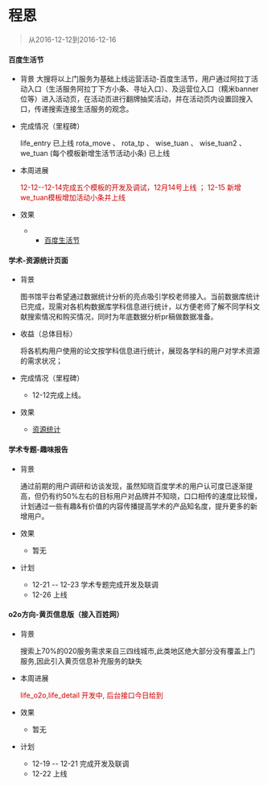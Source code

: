 # 程恩

> 从2016-12-12到2016-12-16

####  百度生活节

- 背景 
    大搜将以上门服务为基础上线运营活动-百度生活节，用户通过阿拉丁活动入口（生活服务阿拉丁下方小条、寻址入口）、及运营位入口（糯米banner位等）进入活动页，在活动页进行翻牌抽奖活动，并在活动页内设置回搜入口，传递搜索连接生活服务的观念。

- 完成情况（里程碑）

    life_entry 已上线
    rota_move 、 rota_tp 、 wise_tuan 、 wise_tuan2 、 we_tuan (每个模板新增生活节活动小条) 已上线

- 本周进展

    <p style="color:#c00">12-12--12-14完成五个模板的开发及调试，12月14号上线 ；  12-15 新增we_tuan模板增加活动小条并上线</p>
    
- 效果
	- - [百度生活节](https://m.baidu.com/#|src_%E7%99%BE%E5%BA%A6%E7%94%9F%E6%B4%BB%E8%8A%82|sa_ib)

#### 学术-资源统计页面

- 背景

    图书馆平台希望通过数据统计分析的亮点吸引学校老师接入。当前数据库统计已完成，现需对各机构数据库学科信息进行统计，以方便老师了解不同学科文献搜索情况和购买情况，同时为年底数据分析pr稿做数据准备。

- 收益（总体目标）

    将各机构用户使用的论文按学科信息进行统计，展现各学科的用户对学术资源的需求状况；

- 完成情况（里程碑）

	- 12-12完成上线。

- 效果
	- [资源统计](http://st01-spi-pubec1.st01.baidu.com:8008/lib?cmd=get_pv_report)

#### 学术专题-趣味报告

- 背景

    通过前期的用户调研和访谈发现，虽然知晓百度学术的用户认可度已逐渐提高，但仍有约50%左右的目标用户对品牌并不知晓，口口相传的速度比较慢，计划通过一些有趣&有价值的内容传播提高学术的产品知名度，提升更多的新增用户。

- 效果
	- 暂无
    
- 计划
    - 12-21 -- 12-23  学术专题完成开发及联调
    - 12-26 上线
    
#### o2o方向-黄页信息版（接入百姓网）

- 背景
    
    搜索上70%的020服务需求来自三四线城市,此类地区绝大部分没有覆盖上门服务,因此引入黄页信息补充服务的缺失

- 本周进展

    <p style="color:#c00">life_o2o,life_detail 开发中, 后台接口今日给到</p>

- 效果
	- 暂无
    
- 计划
    - 12-19 -- 12-21 完成开发及联调
    - 12-22 上线


